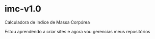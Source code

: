 # imc-v1.0
 Calculadora de Indice de Massa Corpórea

Estou aprendendo a criar sites e agora vou gerencias meus repositórios
